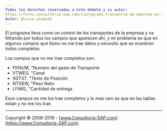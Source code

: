 ```yaml
---
Todos los derechos reservados a éste debate y su autor:
https://foros.consultoria-sap.com/t/programa-transporte-de-empresa-no-trae-datos/15453
Autor: @luisa_aldana2
---
```


El programa lleva como un control de los transportes de la empresa y va filtrando por todos los campos que aparecen ahí, y mi problema es que en algunos campos que llamo no me trae datos y necesito que se muestren todos completos.

Los campos que no me trae completos son: 

* FKNUM, "Numero del gasto de Transporte
* VTWEG, "Canal
* SGTXT. "Texto de Posición
* NTGEW, "Peso Neto
* LFIMG, "Cantidad de entrega


Esos campos no me los trae completos y lo mas raro es que en las tablas están y no me los trae.


***

Copyright © 2008-2019 - [www.Consultoria-SAP.com](https://www.Consultoria-SAP.com)
